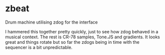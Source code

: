 # zbeat
Drum machine utilising zdog for the interface

I hammered this together pretty quickly, just to see how zdog behaved in a musical context. The rest is CR-78 samples, Tone.JS and gradients.
It looks great and things rotate but so far the zdogs being in time with the sequencer is a bit unpredictable. 
